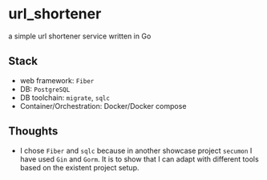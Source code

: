 # url_shortener
a simple url shortener service written in Go

## Stack

- web framework: `Fiber`
- DB: `PostgreSQL`
- DB toolchain: `migrate`, `sqlc`
- Container/Orchestration: Docker/Docker compose

## Thoughts

- I chose `Fiber` and `sqlc` because in another showcase project `secumon` I have
used `Gin` and `Gorm`. It is to show that I can adapt with different tools
based on the existent project setup.
